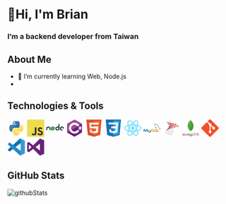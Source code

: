 # 👋Hi, I'm Brian

### I’m a backend developer from Taiwan

## About Me
- 🌱 I’m currently learning Web, Node.js
- 
## Technologies & Tools
<img src="./python.svg" alt="csharp" width="40" height="40"/>
<img src="./javascript.svg" alt="csharp" width="40" height="40"/>  
<img src="./nodejs.svg" alt="csharp" width="40" height="40"/> 
<img src="./csharp.svg" alt="csharp" width="40" height="40"/>
<img src="./HTML5.svg" alt="csharp" width="40" height="40"/>
<img src="./CSS3.svg" alt="csharp" width="40" height="40"/>
<img src="./react.svg" alt="csharp" width="40" height="40"/> 
<img src="./mysql.svg" alt="csharp" width="40" height="40"/> 
<img src="./sqlserver.svg" alt="csharp" width="40" height="40"/> 
<img src="./mongodb.svg" alt="csharp" width="40" height="40"/> 
<img src="./git.svg" alt="csharp" width="40" height="40"/> 
<img src="./vscode.svg" alt="csharp" width="40" height="40"/> 
<img src="./visualstudio.svg" alt="csharp" width="40" height="40"/>

## GitHub Stats
<p><img src="https://github-readme-stats.vercel.app/api?username=BrianLYT&theme=radical" alt="githubStats">
</p>


<!--
**BrianLYT/BrianLYT** is a ✨ _special_ ✨ repository because its `README.md` (this file) appears on your GitHub profile.

Here are some ideas to get you started:

- 🔭 I’m currently working on ...
- 🌱 I’m currently learning ...
- 👯 I’m looking to collaborate on ...
- 🤔 I’m looking for help with ...
- 💬 Ask me about ...
- 📫 How to reach me: ...
- 😄 Pronouns: ...
- ⚡ Fun fact: ...
-->
